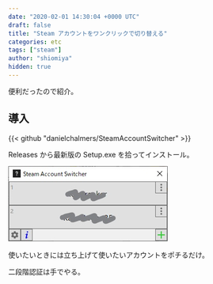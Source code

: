 ```yaml
---
date: "2020-02-01 14:30:04 +0000 UTC"
draft: false
title: "Steam アカウントをワンクリックで切り替える"
categories: etc
tags: ["steam"]
author: "shiomiya"
hidden: true
---
```


便利だったので紹介。

## 導入

{{< github "danielchalmers/SteamAccountSwitcher" >}}

Releases から最新版の Setup.exe を拾ってインストール。

![](20200201142656.jpg)

使いたいときには立ち上げて使いたいアカウントをポチるだけ。

二段階認証は手でやる。
